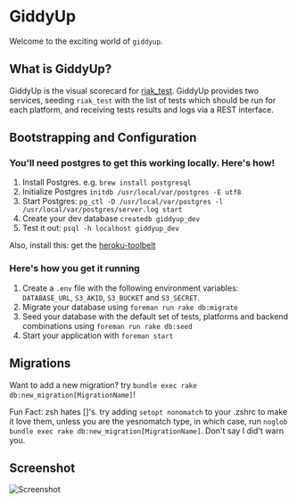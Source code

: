 # GiddyUp

Welcome to the exciting world of `giddyup`.

## What is GiddyUp?

GiddyUp is the visual scorecard for [riak_test](http://github.com/basho/riak_test).  GiddyUp provides two services, seeding ```riak_test``` with the list of tests which should be run for each platform, and receiving tests results and logs via a REST interface.

## Bootstrapping and Configuration

### You'll need postgres to get this working locally. Here's how!
1. Install Postgres. e.g. ```brew install postgresql```
2. Initialize Postgres ```initdb /usr/local/var/postgres -E utf8```
3. Start Postgres: ```pg_ctl -D /usr/local/var/postgres -l /usr/local/var/postgres/server.log start```
4. Create your dev database ```createdb giddyup_dev```
5. Test it out: ```psql -h localhost giddyup_dev```

Also, install this: get the [heroku-toolbelt](https://toolbelt.heroku.com)

### Here's how you get it running
1. Create a ```.env``` file with the following environment variables:
   ```DATABASE_URL```, ```S3_AKID```, ```S3_BUCKET``` and ```S3_SECRET```.
2. Migrate your database using ```foreman run rake db:migrate```
3. Seed your database with the default set of tests, platforms and
   backend combinations using ```foreman run rake db:seed```
4. Start your application with ```foreman start```

## Migrations
Want to add a new migration? try `bundle exec rake db:new_migration[MigrationName]`!

Fun Fact: zsh hates []'s. try adding `setopt nonomatch` to your .zshrc to make it love them, unless you are the yesnomatch type, in which case, run `noglob bundle exec rake db:new_migration[MigrationName]`. Don't say I did't warn you.

## Screenshot

![Screenshot](https://raw.github.com/basho/giddyup/master/screenshot.png "Screenshot")
